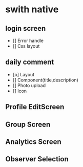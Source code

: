# swith native

## login screen

- [] Error handle
- [] Css layout

## daily comment

- [o] Layout
- [] Component(title,description)
- [] Photo upload
- [] Icon

## Profile EditScreen

## Group Screen

## Analytics Screen

## Observer Selection
